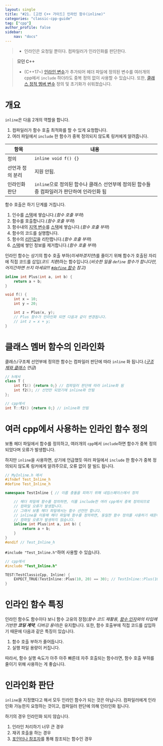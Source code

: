 ```yaml
---
layout: single
title: "#21. [고전 C++ 가이드] 인라인 함수(inline)"
categories: "classic-cpp-guide"
tag: ["cpp"]
author_profile: false
sidebar: 
    nav: "docs"
---
```


> * 인라인은 요청일 뿐이다. 컴파일러가 인라인화를 판단한다.

> **모던 C++**
> * (C++17~) [인라인 변수](https://tango1202.github.io/mordern-cpp/mordern-cpp-inline-variable/)가 추가되어 헤더 파일에 정의된 변수를 여러개의 cpp에서 `include` 하더라도 중복 정의 없이 사용할 수 있습니다. 또한, [클래스 정적 멤버 변수](https://tango1202.github.io/classic-cpp-guide/classic-cpp-guide-static-extern-lifetime/#%EC%A0%95%EC%A0%81-%EB%A9%A4%EB%B2%84-%EB%B3%80%EC%88%98) 정의 및 초기화가 쉬워졌습니다.

# 개요

`inline`은 다음 2개의 역할을 합니다.

1. 컴파일러가 함수 호출 최적화를 할 수 있게 요청합니다.
2. 여러 파일에서 `include` 한 함수가 중복 정의되지 않도록 링커에게 알려줍니다. 

|항목|내용|
|--|--|
|정의|`inline void f() {}`|
|선언과 정의 분리|지원 안됨.|
|인라인화 판단|`inline`으로 정의된 함수나 클래스 선언부에 정의된 함수들 중 컴파일러가 판단하여 인라인화 됨|

함수 호출은 하기 단계를 거칩니다.

1. 인수를 [스택](https://tango1202.github.io/classic-cpp-guide/classic-cpp-guide-memory-segment/#%EC%8A%A4%ED%83%9D)에 쌓습니다.(*함수 호출 부하*)
2. 함수를 호출합니다.(*함수 호출 부하*)
3. 함수내의 [지역 변수](https://tango1202.github.io/classic-cpp-guide/classic-cpp-guide-static-extern-lifetime/#%EC%A7%80%EC%97%AD-%EB%B3%80%EC%88%98)를 [스택](https://tango1202.github.io/classic-cpp-guide/classic-cpp-guide-memory-segment/#%EC%8A%A4%ED%83%9D)에 쌓습니다.(*함수 호출 부하*)
4. 함수의 코드를 실행합니다.
5. 함수의 [리턴값](https://tango1202.github.io/classic-cpp-guide/classic-cpp-guide-function/#%EB%A6%AC%ED%84%B4%EA%B0%92)을 리턴합니다.(*함수 호출 부하*)
6. [스택](https://tango1202.github.io/classic-cpp-guide/classic-cpp-guide-memory-segment/#%EC%8A%A4%ED%83%9D)에 쌓인 정보를 제거합니다.(*함수 호출 부하*)

인라인 함수는 상기의 함수 호출 부하(*미세하겠지만*)를 줄이기 위해 함수가 호출된 자리에 직접 코드를 삽입(*코드 치환*)하는 함수입니다.(*비슷한 일을 `define` 함수가 합니다만, 어지간하면 쓰지 마세요!!! [`#define` 함수](https://tango1202.github.io/classic-cpp-guide/classic-cpp-guide-preprocessor/#define-%ED%95%A8%EC%88%98) 참고)*

```cpp
inline int Plus(int a, int b) {
    return a + b;
}

void f() {
    int x = 10;
    int y = 20;

    int z = Plus(x, y);
    // Plus 함수가 인라인화 되면 다음과 같이 변경됩니다.
    // int z = x + y;
}
```

# 클래스 멤버 함수의 인라인화

클래스/구조체 선언부에 정의한 함수는 컴파일러 판단에 따라 `inline` 화 됩니다.(*[구조체와 클래스](https://tango1202.github.io/classic-cpp-guide/classic-cpp-guide-struct-class-union/#%EA%B5%AC%EC%A1%B0%EC%B2%B4%EC%99%80-%ED%81%B4%EB%9E%98%EC%8A%A4) 언급*)

```cpp
// h에서
class T {
    int f1() {return 0;} // 컴파일러 판단에 따라 inline화 됨
    int f2(); // 선언만 되었기에 inline화 안됨
};

// cpp에서
int T::f2() {return 0;} // inline화 안됨
```

# 여러 cpp에서 사용하는 인라인 함수 정의

보통 헤더 파일에서 함수를 정의하고, 여러개의 `cpp`에서 `include`하면 함수가 중복 정의되었다며 오류가 발생합니다.

하지만 `inline`을 사용하면, 상기에 언급했듯 여러 파일에서 `include` 한 함수가 중복 정의되지 않도록 링커에게 알려주므로, 오류 없이 잘 빌드 됩니다.

```cpp
// MyInline.h 에서
#ifndef Test_Inline_h 
#define Test_Inline_h

namespace TestInline { // 이름 충돌을 피하기 위해 네임스페이스에서 정의

    // 헤더 파일에 함수를 정의하면, 이를 include한 여러 cpp에서 중복 정의되므로 
    // 컴파일 오류가 발생합니다. 
    // 그래서 보통 헤더 파일에서는 함수 선언만 합니다.
    // inline을 이용해 헤더 파일에 함수를 정의하면, 동일한 함수 정의를 사용하기 때문에
    // 컴파일 오류가 발생하지 않습니다.
    inline int Plus(int a, int b) {
        return a + b;
    }
}
#endif // Test_Inline_h
```

`#include "Test_Inline.h"`하여 사용할 수 있습니다.

```cpp
// cpp에서
#include "Test_Inline.h"

TEST(TestClassicCpp, Inline) {
    EXPECT_TRUE(TestInline::Plus(10, 20) == 30); // TestInline::Plus(10, 20)은 10 + 20 으로 인라인화 됨
}
```

# 인라인 함수 특징

인라인 함수도 함수이다 보니 함수 고유의 장점(*함수 코드 재활용, [함수 인자](https://tango1202.github.io/classic-cpp-guide/classic-cpp-guide-function/#%EC%9D%B8%EC%9E%90%EB%A7%A4%EA%B0%9C%EB%B3%80%EC%88%98-parameter)와의 타입에 기반한 **코딩 계약**, 디버깅 용이*)은 유지합니다. 또한, 함수 호출부에 직접 코드를 삽입하기 때문에 다음과 같은 특징이 있습니다.

1. 함수 호출 부하가 줄어듭니다.
2. 실행 파일 용량이 커집니다.

따라서, 함수 실행 속도가 아주 아주 빠른데 자주 호출되는 함수라면, 함수 호출 부하를 줄이기 위해 사용하는 게 좋습니다.

# 인라인화 판단

`inline`을 지정했다고 해서 모두 인라인 함수가 되는 것은 아닙니다. 컴파일러에게 인라인화 가능한지 요청하는 것이고, 컴파일러 판단에 의해 인라인화 됩니다. 

하기의 경우 인라인화 되지 않습니다.

1. 인라인 처리하기 너무 큰 경우
2. 재귀 호출을 하는 경우
3. [포인터나 참조자](https://tango1202.github.io/classic-cpp-guide/classic-cpp-guide-pointer-reference/)를 통해 참조되는 함수인 경우



